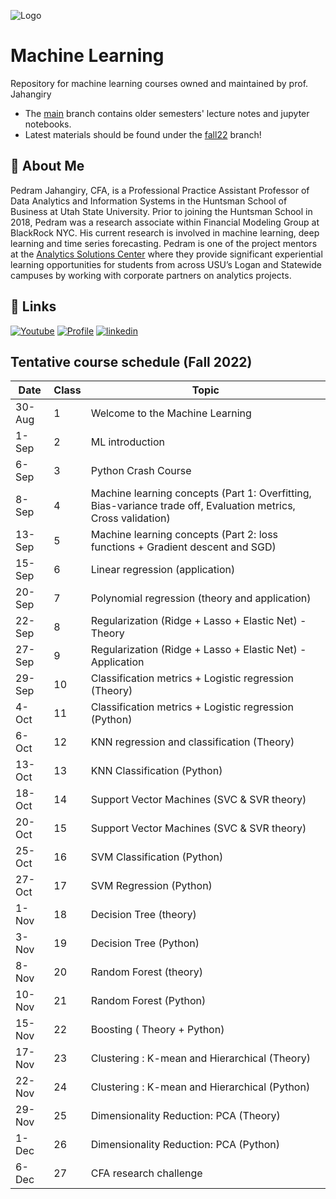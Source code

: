 
![Logo](https://upload.wikimedia.org/wikipedia/commons/4/44/Huntsman-Wordmark-with-USU-Blue.gif?style=centerme) 


# Machine Learning

Repository for machine learning courses owned and maintained by prof. Jahangiry

* The [main](https://github.com/PJalgotrader/Machine_Learning-USU/tree/main) branch contains older semesters' lecture notes and jupyter notebooks.
* Latest materials should be found under the [fall22](https://github.com/PJalgotrader/Machine_Learning-USU/tree/fall22) branch!


## 🚀 About Me

Pedram Jahangiry, CFA,  is a Professional Practice Assistant Professor of Data Analytics and Information Systems in the Huntsman School of Business at Utah State University. Prior to joining the Huntsman School in 2018, Pedram was a research associate within Financial Modeling Group at BlackRock NYC. His current research is involved in machine learning, deep learning and time series forecasting. 
Pedram is one of the project mentors at the [Analytics Solutions Center](https://huntsman.usu.edu/asc/index) where they provide significant experiential learning opportunities for students from across USU’s Logan and Statewide campuses by working with corporate partners on analytics projects.



## 🔗 Links
[![Youtube](https://img.shields.io/badge/youtube_channel-1DA1F2?style=for-the-badge&logo=youtube&logoColor=white&color=red)](https://www.youtube.com/channel/UCNDElcuuyX-2pSatVBDpJJQ)
[![Profile](https://img.shields.io/badge/profiole-000?style=for-the-badge&logo=ko-fi&logoColor=white)](https://huntsman.usu.edu/directory/jahangiry-pedram)
[![linkedin](https://img.shields.io/badge/linkedin-0A66C2?style=for-the-badge&logo=linkedin&logoColor=white)](https://www.linkedin.com/in/pedram-jahangiry-cfa-5778015a)



## Tentative course schedule (Fall 2022)
| Date   | Class            | Topic                                                                                                          | 
| ------ | ---------------- | -------------------------------------------------------------------------------------------------------------- | 
| 30-Aug | 1  | Welcome to the Machine Learning                                                                                |
| 1-Sep  | 2  | ML introduction                                                                                                |
| 6-Sep  | 3  | Python Crash Course                                                                                            |
| 8-Sep  | 4  | Machine learning concepts (Part 1: Overfitting, Bias-variance trade off, Evaluation metrics, Cross validation) |
| 13-Sep | 5  | Machine learning concepts (Part 2: loss functions + Gradient descent and SGD)                                  |
| 15-Sep | 6  | Linear regression (application)                                                                                |
| 20-Sep | 7  | Polynomial regression (theory and application)                                                                 |
| 22-Sep | 8  | Regularization (Ridge + Lasso + Elastic Net) - Theory                                                          |
| 27-Sep | 9  | Regularization (Ridge + Lasso + Elastic Net) - Application                                                     |
| 29-Sep | 10 | Classification metrics + Logistic regression (Theory)                                                          |
| 4-Oct  | 11 | Classification metrics + Logistic regression (Python)                                                          |
| 6-Oct  | 12 | KNN regression and classification (Theory)                                                                     |
| 13-Oct | 13 | KNN Classification (Python)                                                                                    |
| 18-Oct | 14 | Support Vector Machines (SVC & SVR theory)                                                                     |
| 20-Oct | 15 | Support Vector Machines (SVC & SVR theory)                                                                     |
| 25-Oct | 16 | SVM Classification (Python)                                                                                    |
| 27-Oct | 17 | SVM Regression (Python)                                                                                        |
| 1-Nov  | 18 | Decision Tree (theory)                                                                                         |
| 3-Nov  | 19 | Decision Tree (Python)                                                                                         |
| 8-Nov  | 20 | Random Forest (theory)                                                                                         |
| 10-Nov | 21 | Random Forest (Python)                                                                                         |
| 15-Nov | 22 | Boosting ( Theory + Python)                                                                                    |
| 17-Nov | 23 | Clustering : K-mean and Hierarchical (Theory)                                                                  |
| 22-Nov | 24 | Clustering : K-mean and Hierarchical (Python)                                                                  |
| 29-Nov | 25 | Dimensionality Reduction: PCA (Theory)                                                                         |
| 1-Dec  | 26 | Dimensionality Reduction: PCA (Python)                                                                         |
| 6-Dec  | 27 | CFA research challenge                                                                                         |
